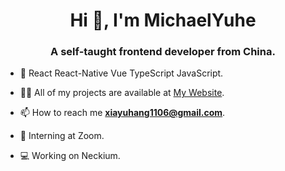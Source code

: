 <h1 align="center">Hi 👋, I'm MichaelYuhe</h1>
<h3 align="center">A self-taught frontend developer from China.</h3>

- 🌱 React React-Native Vue TypeScript JavaScript.

- 👨‍💻 All of my projects are available at [My Website](https://my-website-michaelyuhe.vercel.app).

- 📫 How to reach me **xiayuhang1106@gmail.com**.

- 💼 Interning at Zoom.

- 💻 Working on Neckium.
